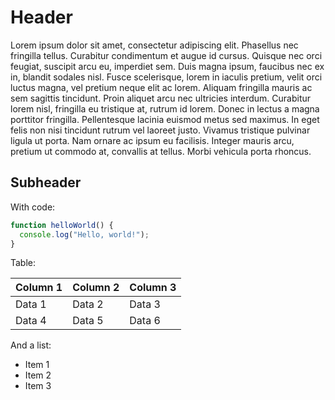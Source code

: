 # Header

Lorem ipsum dolor sit amet, consectetur adipiscing elit. Phasellus nec fringilla tellus. Curabitur condimentum et augue id cursus. Quisque nec orci feugiat, suscipit arcu eu, imperdiet sem. Duis magna ipsum, faucibus nec ex in, blandit sodales nisl. Fusce scelerisque, lorem in iaculis pretium, velit orci luctus magna, vel pretium neque elit ac lorem. Aliquam fringilla mauris ac sem sagittis tincidunt. Proin aliquet arcu nec ultricies interdum. Curabitur lorem nisl, fringilla eu tristique at, rutrum id lorem. Donec in lectus a magna porttitor fringilla. Pellentesque lacinia euismod metus sed maximus. In eget felis non nisi tincidunt rutrum vel laoreet justo. Vivamus tristique pulvinar ligula ut porta. Nam ornare ac ipsum eu facilisis. Integer mauris arcu, pretium ut commodo at, convallis at tellus. Morbi vehicula porta rhoncus.

## Subheader

With code:

```javascript
function helloWorld() {
  console.log("Hello, world!");
}
```

Table:

| Column 1 | Column 2 | Column 3 |
|----------|----------|----------|
| Data 1   | Data 2   | Data 3   |
| Data 4   | Data 5   | Data 6   |

And a list:

- Item 1
- Item 2
- Item 3
